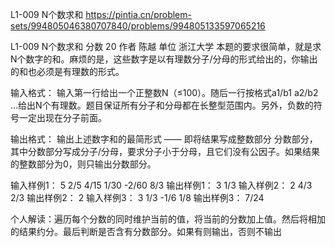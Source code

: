 L1-009 N个数求和
https://pintia.cn/problem-sets/994805046380707840/problems/994805133597065216

L1-009 N个数求和
分数 20
作者 陈越
单位 浙江大学
本题的要求很简单，就是求N个数字的和。麻烦的是，这些数字是以有理数分子/分母的形式给出的，你输出的和也必须是有理数的形式。

输入格式：
输入第一行给出一个正整数N（≤100）。随后一行按格式a1/b1 a2/b2 ...给出N个有理数。题目保证所有分子和分母都在长整型范围内。另外，负数的符号一定出现在分子前面。

输出格式：
输出上述数字和的最简形式 —— 即将结果写成整数部分 分数部分，其中分数部分写成分子/分母，要求分子小于分母，且它们没有公因子。如果结果的整数部分为0，则只输出分数部分。

输入样例1：
5
2/5 4/15 1/30 -2/60 8/3
输出样例1：
3 1/3
输入样例2：
2
4/3 2/3
输出样例2：
2
输入样例3：
3
1/3 -1/6 1/8
输出样例3：
7/24

个人解读：遍历每个分数的同时维护当前的值，将当前的分数加上值。然后将相加的结果约分。最后判断是否含有分数部分。如果有则输出，否则不输出

